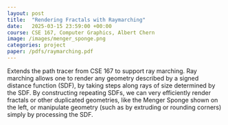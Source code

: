 ```yaml
---
layout: post
title:  "Rendering Fractals with Raymarching"
date:   2025-03-15 23:59:00 +00:00
course: CSE 167, Computer Graphics, Albert Chern
image: /images/menger_sponge.png
categories: project
paper: /pdfs/raymarching.pdf
---
```


Extends the path tracer from CSE 167 to support ray marching. Ray marching allows one to render any geometry described by a signed distance function (SDF), by taking steps along rays of size determined by the SDF. By constructing repeating SDFs, we can very efficiently render fractals or other duplicated geometries, like the Menger Sponge shown on the left, or manipulate geometry (such as by extruding or rounding corners) simply by processing the SDF.
